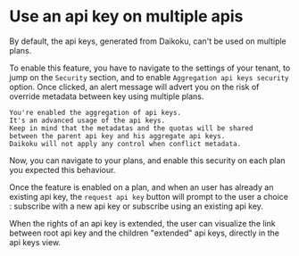 # Use an api key on multiple apis

By default, the api keys, generated from Daikoku, can't be used on multiple plans.

To enable this feature, you have to navigate to the settings of your tenant, to jump on the `Security` section, and to enable `Aggregation api keys security` option. Once clicked, an alert message will advert you on the risk of override metadata between key using multiple plans.

```
You're enabled the aggregation of api keys.
It's an advanced usage of the api keys. 
Keep in mind that the metadatas and the quotas will be shared 
between the parent api key and his aggregate api keys. 
Daikoku will not apply any control when conflict metadata.
```

Now, you can navigate to your plans, and enable this security on each plan you expected this behaviour.

Once the feature is enabled on a plan, and when an user has already an existing api key, the `request api key` button will prompt to the user a choice : subscribe with a new api key or subscribe using an existing api key.

When the rights of an api key is extended, the user can visualize the link between root api key and the children "extended" api keys, directly in the api keys view.